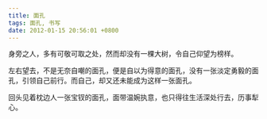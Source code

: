 ```yaml
---
title: 面孔
tags: 面孔, 书写
date: 2012-01-15 20:56:01 +0800
---
```



身旁之人，多有可敬可取之处，然而却没有一棵大树，令自己仰望为榜样。

左右望去，不是无奈自嘲的面孔，便是自以为得意的面孔，没有一张淡定勇毅的面孔，引领自己前行。而自己，却又还未能成为这样一张面孔。

回头见着枕边人一张宝钗的面孔，面带温婉执意，也只得往生活深处行去，历事犁心。

